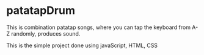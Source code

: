 # patatapDrum
This is combination patatap songs, where you can tap the keyboard from A-Z randomly, produces sound.

This is the simple project done using javaScript, HTML, CSS
